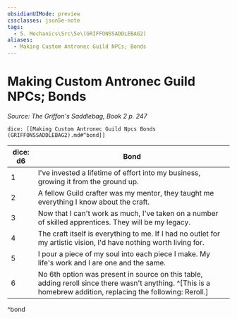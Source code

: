 ```yaml
---
obsidianUIMode: preview
cssclasses: json5e-note
tags:
  - 5. Mechanics\Src\5e\(GRIFFONSSADDLEBAG2)
aliases:
  - Making Custom Antronec Guild NPCs; Bonds
---
```

# Making Custom Antronec Guild NPCs; Bonds
*Source: The Griffon's Saddlebag, Book 2 p. 247* 

`dice: [[Making Custom Antronec Guild Npcs Bonds (GRIFFONSSADDLEBAG2).md#^bond]]`

| dice: d6 | Bond |
|----------|------|
| 1 | I've invested a lifetime of effort into my business, growing it from the ground up. |
| 2 | A fellow Guild crafter was my mentor, they taught me everything I know about the craft. |
| 3 | Now that I can't work as much, I've taken on a number of skilled apprentices. They will be my legacy. |
| 4 | The craft itself is everything to me. If I had no outlet for my artistic vision, I'd have nothing worth living for. |
| 5 | I pour a piece of my soul into each piece I make. My life's work and I are one and the same. |
| 6 | No 6th option was present in source on this table, adding reroll since there wasn't anything. ^[This is a homebrew addition, replacing the following: Reroll.] |
^bond
